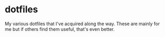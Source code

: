 dotfiles
========

My various dotfiles that I've acquired along the way. These are mainly for me
but if others find them useful, that's even better.
